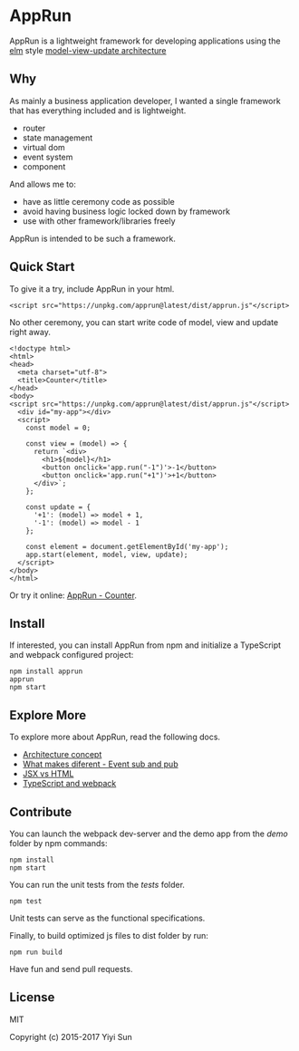 # AppRun

AppRun is a lightweight framework for developing applications using the [elm](http://elm-lang.org/) style
[model-view-update architecture](https://guide.elm-lang.org/architecture/)


## Why
As mainly a business application developer, I wanted a single framework that has everything included and is lightweight.

  * router
  * state management
  * virtual dom 
  * event system 
  * component   

And allows me to:

  * have as little ceremony code as possible 
  * avoid having business logic locked down by framework
  * use with other framework/libraries freely

AppRun is intended to be such a framework.

## Quick Start

To give it a try, include AppRun in your html.
```
<script src="https://unpkg.com/apprun@latest/dist/apprun.js"</script>
```

No other ceremony, you can start write code of model, view and update right away.

```
<!doctype html>
<html>
<head>
  <meta charset="utf-8">
  <title>Counter</title>
</head>
<body>
<script src="https://unpkg.com/apprun@latest/dist/apprun.js"</script>
  <div id="my-app"></div>
  <script>
    const model = 0;

    const view = (model) => {
      return `<div>
        <h1>${model}</h1>
        <button onclick='app.run("-1")'>-1</button>
        <button onclick='app.run("+1")'>+1</button>
      </div>`;
    };
    
    const update = {
      '+1': (model) => model + 1,
      '-1': (model) => model - 1
    };
    
    const element = document.getElementById('my-app');
    app.start(element, model, view, update);
  </script>
</body>
</html>
```

Or try it online: [AppRun - Counter](https://jsfiddle.net/ap1kgyeb/2).

## Install

If interested, you can install AppRun from npm and initialize a TypeScript and webpack configured project:
```
npm install apprun
apprun
npm start

```

## Explore More

To explore more about AppRun, read the following docs.

* [Architecture concept](docs/concept.md)
* [What makes diferent - Event sub and pub](docs/event-pubsub.md)
* [JSX vs HTML](docs/jsx-html.md)
* [TypeScript and webpack](docs/build.md)


## Contribute

You can launch the webpack dev-server and the demo app from the _demo_ folder by npm commands:
```
npm install
npm start
```

You can run the unit tests from the _tests_ folder.
```
npm test
```
Unit tests can serve as the functional specifications.

Finally, to build optimized js files to dist folder by run:
```
npm run build
```

Have fun and send pull requests.

## License

MIT

Copyright (c) 2015-2017 Yiyi Sun